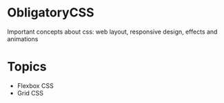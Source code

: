 # ObligatoryCSS
Important concepts about css: web layout, responsive design, effects and animations

# Topics

- Flexbox CSS
- Grid CSS

